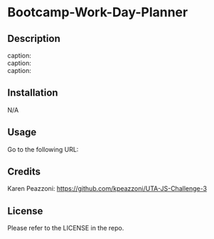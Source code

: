# Bootcamp-Work-Day-Planner


## Description

caption:
<br>
![<img src=".png" width="250"/>](images/.png)
<br>
caption:
<br>
![<img src=".png" width="250"/>](images/.png)
<br>
caption:
<br>
![<img src=".png" width="250"/>](images/.png)

## Installation
N/A
## Usage
Go to the following URL:

## Credits
Karen Peazzoni: https://github.com/kpeazzoni/UTA-JS-Challenge-3
## License
Please refer to the LICENSE in the repo.

